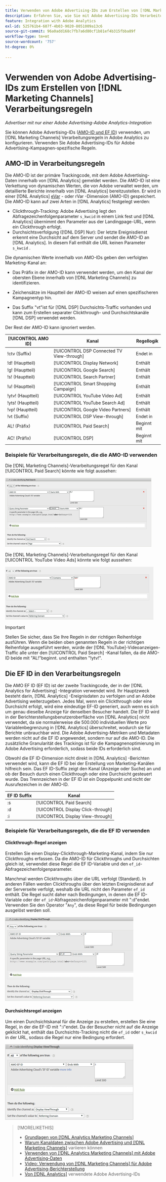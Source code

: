 ```yaml
---
title: Verwenden von Adobe Advertising-IDs zum Erstellen von [!DNL Marketing Channels] Regeln
description: Erfahren Sie, wie Sie mit Adobe Advertising-IDs Verarbeitungsregeln für [!DNL Analytics Marketing Channels] erstellen.
feature: Integration with Adobe Analytics
exl-id: 525761b4-607f-4b03-9020-8051009a13c6
source-git-commit: 96a0add168c7fb7a6d80cf1b81ef4b315fbba89f
workflow-type: tm+mt
source-wordcount: '757'
ht-degree: 0%

---
```


# Verwenden von Adobe Advertising-IDs zum Erstellen von [!DNL Marketing Channels] Verarbeitungsregeln

*Advertiser mit nur einer Adobe Advertising-Adobe Analytics-Integration*

Sie können Adobe Advertising-IDs ([AMO-ID und EF ID](../ids.md)) verwenden, um [!DNL Marketing Channels] Verarbeitungsregeln in Adobe Analytics zu konfigurieren. Verwenden Sie Adobe Advertising-IDs für Adobe Advertising-Kampagnen-spezifische Regeln.

## AMO-ID in Verarbeitungsregeln

Die AMO-ID ist der primäre Trackingcode, mit dem Adobe Advertising-Daten innerhalb von [!DNL Analytics] gemeldet werden. Die AMO-ID ist eine Verkettung von dynamischen Werten, die von Adobe verwaltet werden, um detaillierte Berichte innerhalb von [!DNL Analytics] bereitzustellen. Er wird in einer [!DNL Analytics] [eVar](https://experienceleague.adobe.com/docs/analytics/components/dimensions/evar.html) - oder rVar -Dimension (AMO-ID) gespeichert. Die AMO-ID kann auf zwei Arten in [!DNL Analytics] festgelegt werden:

* Clickthrough-Tracking: Adobe Advertising legt den Abfragezeichenfolgenparameter `s_kwcid` in einem Link fest und [!DNL Analytics] übernimmt den Parameter aus der Landingpage-URL, wenn ein Clickthrough erfolgt.
* Durchsichtsverfolgung ([!DNL DSP] Nur): Der letzte Ereignisdienst erkennt eine Durchsicht auf dem Server und sendet die AMO-ID an [!DNL Analytics]. In diesem Fall enthält die URL keinen Parameter `s_kwcid` .

Die dynamischen Werte innerhalb von AMO-IDs geben den verfolgten Marketing-Kanal an:

* Das Präfix in der AMO-ID kann verwendet werden, um den Kanal der obersten Ebene innerhalb von [!DNL Marketing Channels] zu identifizieren.

* Zeichensätze im Hauptteil der AMO-ID weisen auf einen spezifischeren Kampagnentyp hin.

* Das Suffix &quot;vt&quot;ist für [!DNL DSP] Durchsichts-Traffic vorhanden und kann zum Erstellen separater Clickthrough- und Durchsichtskanäle [!DNL DSP] verwendet werden.

Der Rest der AMO-ID kann ignoriert werden.

| [!UICONTROL AMO ID] | Kanal | Regellogik |
|--------|---------|--------------------|
| !ctv (Suffix) | [!UICONTROL DSP Connected TV View-through] | Endet in |
| !d! (Hauptteil) | [!UICONTROL Display Network] | Enthält |
| !g! (Hauptteil) | [!UICONTROL Google Search] | Enthält |
| !s! (Hauptteil) | [!UICONTROL Search Partner] | Enthält |
| !u! (Hauptteil) | [!UICONTROL Smart Shopping Campaign] | Enthält |
| !ytv! (Hauptteil) | [!UICONTROL YouTube Video Ad] | Enthält |
| !yts! (Hauptteil) | [!UICONTROL YouTube Search Ad] | Enthält |
| !vp! (Hauptteil) | [!UICONTROL Google Video Partners] | Enthält |
| !vt (Suffix) | [!UICONTROL DSP View-through] | Endet in |
| AL! (Präfix) | [!UICONTROL Paid Search] | Beginnt mit |
| AC! (Präfix) | [!UICONTROL DSP] | Beginnt mit |

### Beispiele für Verarbeitungsregeln, die die AMO-ID verwenden

Die [!DNL Marketing Channels]-Verarbeitungsregel für den Kanal [!UICONTROL Paid Search] könnte wie folgt aussehen:

![Beispiel einer [!UICONTROL Paid Search] Regel](/help/integrations/assets/a4adc-mc-rule-paidsearch.png)

Die [!DNL Marketing Channels]-Verarbeitungsregel für den Kanal [!UICONTROL YouTube Video Ads] könnte wie folgt aussehen:

![Beispiel einer [!UICONTROL YouTube Video Ads] Regel](/help/integrations/assets/a4adc-mc-rule-youtube-video.png)

>[!IMPORTANT]
>
> Stellen Sie sicher, dass Sie Ihre Regeln in der richtigen Reihenfolge ausführen. Wenn die beiden oben genannten Regeln in der richtigen Reihenfolge ausgeführt werden, würde der [!DNL YouTube]-Videoanzeigen-Traffic alle unter den [!UICONTROL Paid Search] -Kanal fallen, da die AMO-ID beide mit &quot;AL!&quot;beginnt. und enthalten &quot;!ytv!&quot;.

## Die EF ID in den Verarbeitungsregeln

Die AMO EF ID (EF ID) ist der zweite Trackingcode, der in der [!DNL Analytics for Advertising] -Integration verwendet wird. Ihr Hauptzweck besteht darin, [!DNL Analytics] -Ereignisdaten zu verfolgen und an Adobe Advertising weiterzugeben. Jedes Mal, wenn ein Clickthrough oder eine Durchsicht erfolgt, wird eine eindeutige EF-ID generiert, auch wenn es sich um genau dieselbe Anzeige für denselben Besucher handelt. Die EF ID wird in der Berichterstellungsbenutzeroberfläche von [!DNL Analytics] nicht verwendet, da sie normalerweise die 500.000 individuellen Werte pro Variablenbegrenzung in [!DNL Analytics] überschreitet, wodurch sie für Berichte unbrauchbar wird. Die Adobe Advertising-Metriken und Metadaten werden nicht auf die EF ID angewendet, sondern nur auf die AMO-ID. Die zusätzliche Granularität des Trackings ist für die Kampagnenoptimierung im Adobe Advertising erforderlich, sodass beide IDs erforderlich sind.

Obwohl die EF ID-Dimension nicht direkt in [!DNL Analytics] -Berichten verwendet wird, kann die EF ID bei der Erstellung von Marketing-Kanälen hilfreich sein. Das EF ID-Suffix zeigt den Kanal (Anzeige oder Suche) an und ob der Besuch durch einen Clickthrough oder eine Durchsicht gesteuert wurde. Das Trennzeichen in der EF ID ist ein Doppelpunkt und nicht der Ausrufezeichen in der AMO-ID.

| EF ID Suffix | Kanal |
|-------|---------|
| :s | [!UICONTROL Paid Search] |
| :d | [!UICONTROL Display Click-through] |
| :i | [!UICONTROL Display View-through] |

### Beispiele für Verarbeitungsregeln, die die EF ID verwenden

#### Clickthrough-Regel anzeigen

Erstellen Sie einen Display-Clickthrough-Marketing-Kanal, indem Sie nur Clickthroughs erfassen. Da die AMO-ID für Clickthroughs und Durchsichten gleich ist, verwendet diese Regel die EF ID-Variable und den `ef_id`-Abfragezeichenfolgenparameter.

Manchmal werden Clickthroughs über die URL verfolgt (Standard). In anderen Fällen werden Clickthroughs über den letzten Ereignisdienst auf der Serverseite verfolgt, weshalb die URL nicht den Parameter `ef_id` enthält. Die Regel sucht daher nach Bedingungen, in denen die EF ID-Variable oder der `ef_id`-Abfragezeichenfolgenparameter mit &quot;:d&quot;endet. Verwenden Sie den Operator &quot;`Any`&quot;, da diese Regel für beide Bedingungen ausgelöst werden soll.

![Beispiel einer Anzeige-Clickthrough-Regel](/help/integrations/assets/a4adc-mc-rule-display-ct.png)

#### Durchsichtsregel anzeigen

Um einen Durchsichtskanal für die Anzeige zu erstellen, erstellen Sie eine Regel, in der die EF-ID mit &quot;:i&quot;endet. Da der Besucher nicht auf die Anzeige geklickt hat, enthält das Durchsichts-Tracking nicht die `ef_id` oder `s_kwcid` in der URL, sodass die Regel nur eine Bedingung erfordert.

![Beispiel einer Durchsichtsregel für die Anzeige](/help/integrations/assets/a4adc-mc-rule-display-vt.png)

>[!MORELIKETHIS]
>
>* [Grundlagen von  [!DNL Analytics Marketing Channels]](mc-overview.md)
>* [Warum Kanaldaten zwischen Adobe Advertising und  [!DNL Marketing Channels]](mc-data-variances.md) variieren können
>* [Verwenden von  [!DNL Analytics Marketing Channels] mit Adobe Advertising-Daten](mc-ac-data.md)
>* [Video: Verwendung von [!DNL Marketing Channels] für Adobe Advertising-Berichterstellung](https://experienceleague.adobe.com/docs/advertising-learn/tutorials/analytics/analytics-reporting-a4adc.html)
>* [Von  [!DNL Analytics]](/help/integrations/analytics/ids.md) verwendete Adobe Advertising-IDs

